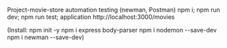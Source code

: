 Project-movie-store automation testing (newman, Postman)
npm i;
npm run dev;
npm run test;
application http://localhost:3000/movies

(Install:
npm init -y
npm i express body-parser
npm i nodemon --save-dev
npm i newman --save-dev)
